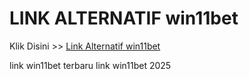 # LINK ALTERNATIF win11bet

Klik Disini >> <a href="https://linksto.pages.dev/">Link Alternatif win11bet </a>

link win11bet terbaru
link win11bet 2025